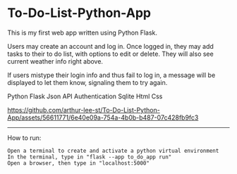 # To-Do-List-Python-App

This is my first web app written using Python Flask.

Users may create an account and log in. Once logged in, they may add tasks to their to do list, with options to edit or delete. They will also see current weather info right above.

If users mistype their login info and thus fail to log in, a message will be displayed to let them know, signaling them to try again.

Python Flask Json API Authentication Sqlite Html Css

https://github.com/arthur-lee-st/To-Do-List-Python-App/assets/56611771/6e40e09a-754a-4b0b-b487-07c428fb9fc3

____________________________________________________________________________________________________________________

How to run:
   
    Open a terminal to create and activate a python virtual environment
    In the terminal, type in "flask --app to_do_app run"
    Open a browser, then type in "localhost:5000"
